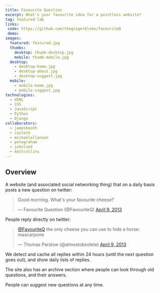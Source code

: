 ```yaml
---
title: Favourite Question
excerpt: What's your favourite idea for a pointless website?
tag: featured-lab
links:
 code: https://github.com/thegingerbloke/favouriteQ
 demo:
images:
  featured: featured.jpg
  thumbs:
    desktop: thumb-desktop.jpg
    mobile: thumb-mobile.jpg
  desktop:
    - desktop-home.jpg
    - desktop-about.jpg
    - desktop-suggest.jpg
  mobile:
    - mobile-home.jpg
    - mobile-suggest.jpg
technologies:
  - HTML
  - CSS
  - JavaScript
  - Python
  - Django
collaborators:
  - jamesbooth
  - cazlock
  - michaelallanson
  - petegraham
  - johnlund
  - mattcollins
---
```


## Overview

A website (and associated social networking thing) that on a daily basis posts a new question on twitter:

<blockquote class="twitter-tweet" lang="en"><p>Good morning. What&#39;s your favourite cheese?</p>&mdash; Favourite Question (@FavouriteQ) <a href="https://twitter.com/FavouriteQ/status/321517856334417920">April 9, 2013</a></blockquote>
<script async src="//platform.twitter.com/widgets.js" charset="utf-8"></script>

People reply directly on twitter:

<blockquote class="twitter-tweet" lang="en"><p><a href="https://twitter.com/FavouriteQ">@FavouriteQ</a> the only cheese you can use to hide a horse: mascarpone</p>&mdash; Thomas Parslow (@almostobsolete) <a href="https://twitter.com/almostobsolete/status/321525819497394176">April 9, 2013</a></blockquote>
<script async src="//platform.twitter.com/widgets.js" charset="utf-8"></script>

We detect and cache all replies within 24 hours (until the next question goes out), and show daily lists of replies.

The site also has an archive section where people can look through old questions, and their answers.

People can suggest new questions at any time.

